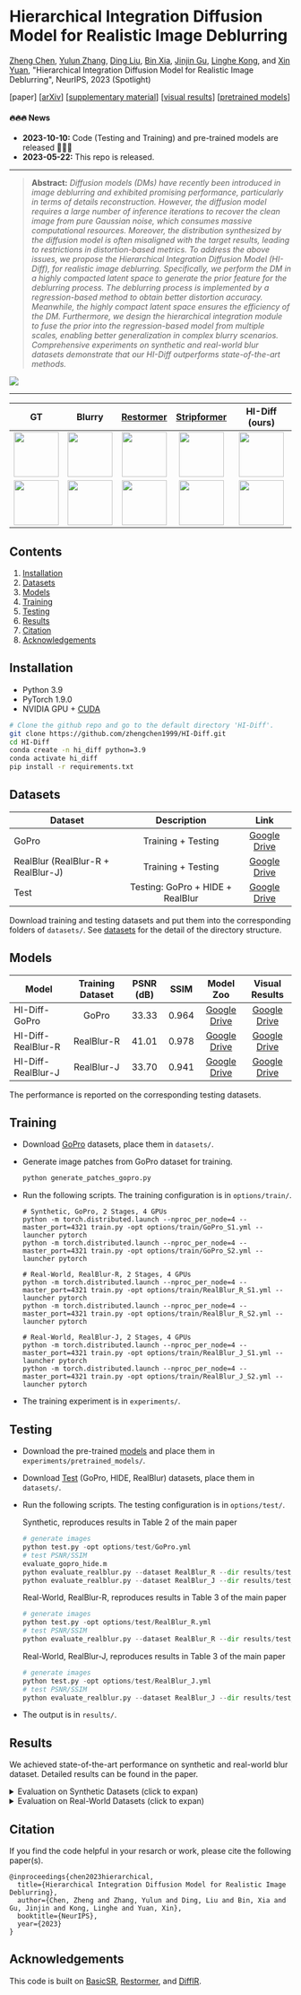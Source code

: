 # Hierarchical Integration Diffusion Model for Realistic Image Deblurring

[Zheng Chen](https://zhengchen1999.github.io/), [Yulun Zhang](http://yulunzhang.com/), [Ding Liu](https://scholar.google.com/citations?user=PGtHUI0AAAAJ&hl=en), [Bin Xia](https://scholar.google.com/citations?user=rh2fID8AAAAJ), [Jinjin Gu](https://www.jasongt.com/), [Linghe Kong](https://www.cs.sjtu.edu.cn/~linghe.kong/), and [Xin Yuan](https://xygroup6.github.io/xygroup/), "Hierarchical Integration Diffusion Model for Realistic Image Deblurring", NeurIPS, 2023 (Spotlight)

[paper] [[arXiv](https://arxiv.org/pdf/2305.12966.pdf)] [[supplementary material](https://github.com/zhengchen1999/HI-Diff/releases)] [[visual results](https://drive.google.com/drive/folders/1ZG89h3kI-cUmNToal01f0wVrd6aKbnyp?usp=drive_link)] [[pretrained models](https://drive.google.com/drive/folders/1X3oos6dmtDDo9IqC6SK5RiujMYE6Y22q?usp=drive_link)]

#### 🔥🔥🔥 News

- **2023-10-10:** Code (Testing and Training) and pre-trained models are released 🎉🎉🎉
- **2023-05-22:** This repo is released.

---

> **Abstract:** *Diffusion models (DMs) have recently been introduced in image deblurring and exhibited promising performance, particularly in terms of details reconstruction. However, the diffusion model requires a large number of inference iterations to recover the clean image from pure Gaussian noise, which consumes massive computational resources. Moreover, the distribution synthesized by the diffusion model is often misaligned with the target results, leading to restrictions in distortion-based metrics. To address the above issues, we propose the Hierarchical Integration Diffusion Model (HI-Diff), for realistic image deblurring. Specifically, we perform the DM in a highly compacted latent space to generate the prior feature for the deblurring process. The deblurring process is implemented by a regression-based method to obtain better distortion accuracy. Meanwhile, the highly compact latent space ensures the efficiency of the DM. Furthermore, we design the hierarchical integration module to fuse the prior into the regression-based model from multiple scales, enabling better generalization in complex blurry scenarios. Comprehensive experiments on synthetic and real-world blur datasets demonstrate that our HI-Diff outperforms state-of-the-art methods.* 

![](figs/HI-Diff.png)

---

|                              GT                              |                            Blurry                            |       [Restormer](https://github.com/swz30/Restormer)        | [Stripformer](https://github.com/pp00704831/Stripformer-ECCV-2022-) |                        HI-Diff (ours)                        |
| :----------------------------------------------------------: | :----------------------------------------------------------: | :----------------------------------------------------------: | :----------------------------------------------------------: | :----------------------------------------------------------: |
| <img src="figs/ComS_GT_GOPR0410_11_00-000205.png" height=80/> | <img src="figs/ComS_Blur_GOPR0410_11_00-000205.png" height=80/> | <img src="figs/ComS_Restormer_GOPR0410_11_00-000205.png" height=80/> | <img src="figs/ComS_Stripformer_GOPR0410_11_00-000205.png" height=80/> | <img src="figs/ComS_HI-Diff_GOPR0410_11_00-000205.png" height=80/> |
|      <img src="figs/ComS_GT_scene050-6.png" height=80/>      |     <img src="figs/ComS_Blur_scene050-6.png" height=80/>     |  <img src="figs/ComS_Restormer_scene050-6.png" height=80/>   | <img src="figs/ComS_Stripformer_scene050-6.png" height=80/>  |   <img src="figs/ComS_HI-Diff_scene050-6.png" height=80/>    |

## Contents

1. [Installation](#Installation)
1. [Datasets](#Datasets)
1. [Models](#Models)
1. [Training](#Training)
1. [Testing](#Testing)
1. [Results](#Results)
1. [Citation](#Citation)
1. [Acknowledgements](Acknowledgements)

## Installation

- Python 3.9
- PyTorch 1.9.0
- NVIDIA GPU + [CUDA](https://developer.nvidia.com/cuda-downloads)

```bash
# Clone the github repo and go to the default directory 'HI-Diff'.
git clone https://github.com/zhengchen1999/HI-Diff.git
cd HI-Diff
conda create -n hi_diff python=3.9
conda activate hi_diff
pip install -r requirements.txt
```

## Datasets

| Dataset                            |           Description            |                             Link                             |
| ---------------------------------- | :------------------------------: | :----------------------------------------------------------: |
| GoPro                              |        Training + Testing        | [Google Drive](https://drive.google.com/file/d/1KYmgaQj0LWSCL6ygtXcuBZ6DfJgO09RQ/view?usp=drive_link) |
| RealBlur (RealBlur-R + RealBlur-J) |        Training + Testing        | [Google Drive](https://drive.google.com/file/d/1lSHA9AVzPzoUY3iGwgT299EzEUZUfKkM/view?usp=drive_link) |
| Test                               | Testing: GoPro + HIDE + RealBlur | [Google Drive](https://drive.google.com/file/d/1pUFsJQleqCGTeeHnsSukJU0oSbjjWIJP/view?usp=drive_link) |

Download training and testing datasets and put them into the corresponding folders of `datasets/`. See [datasets](datasets/README.md) for the detail of the directory structure.

## Models

| Model              | Training Dataset | PSNR (dB) | SSIM  |                          Model Zoo                           |                        Visual Results                        |
| ------------------ | :--------------: | :-------: | :---: | :----------------------------------------------------------: | :----------------------------------------------------------: |
| HI-Diff-GoPro      |      GoPro       |   33.33   | 0.964 | [Google Drive](https://drive.google.com/file/d/1cx0vCV5Z5fklnbqonZQad37vt4armEbT/view?usp=drive_link) | [Google Drive](https://drive.google.com/file/d/1cKDG_H4pJafd5RFO0jLlN_BHmBl6a7Ov/view?usp=drive_link) |
| HI-Diff-RealBlur-R |    RealBlur-R    |   41.01   | 0.978 | [Google Drive](https://drive.google.com/file/d/1inQwZ6SJIHYyZoQo702Mv4upjvgg3kFA/view?usp=drive_link) | [Google Drive](https://drive.google.com/file/d/1F0RXsVaqo08dr0QJBnuXYa7fHCwFe-Ek/view?usp=drive_link) |
| HI-Diff-RealBlur-J |    RealBlur-J    |   33.70   | 0.941 | [Google Drive](https://drive.google.com/file/d/1zdAOurzjAONRmLuPmSi0nppyqT2ORIRg/view?usp=drive_link) | [Google Drive](https://drive.google.com/file/d/1kuqgNuiX5rnsEFWUg1EKb7yhgWYI5ab_/view?usp=drive_link) |

The performance is reported on the corresponding testing datasets.

## Training

- Download [GoPro](https://drive.google.com/file/d/1TubDkirxl4qAWelfOnpwaSKoj3KLAIG4/view?usp=share_link) datasets, place them in `datasets/`.

- Generate image patches from GoPro dataset for training.

  ```python
  python generate_patches_gopro.py 
  ```

- Run the following scripts. The training configuration is in `options/train/`.

  ```shell
  # Synthetic, GoPro, 2 Stages, 4 GPUs
  python -m torch.distributed.launch --nproc_per_node=4 --master_port=4321 train.py -opt options/train/GoPro_S1.yml --launcher pytorch
  python -m torch.distributed.launch --nproc_per_node=4 --master_port=4321 train.py -opt options/train/GoPro_S2.yml --launcher pytorch
  
  # Real-World, RealBlur-R, 2 Stages, 4 GPUs
  python -m torch.distributed.launch --nproc_per_node=4 --master_port=4321 train.py -opt options/train/RealBlur_R_S1.yml --launcher pytorch
  python -m torch.distributed.launch --nproc_per_node=4 --master_port=4321 train.py -opt options/train/RealBlur_R_S2.yml --launcher pytorch
  
  # Real-World, RealBlur-J, 2 Stages, 4 GPUs
  python -m torch.distributed.launch --nproc_per_node=4 --master_port=4321 train.py -opt options/train/RealBlur_J_S1.yml --launcher pytorch
  python -m torch.distributed.launch --nproc_per_node=4 --master_port=4321 train.py -opt options/train/RealBlur_J_S2.yml --launcher pytorch
  ```

- The training experiment is in `experiments/`.

## Testing

- Download the pre-trained [models](https://drive.google.com/drive/folders/1iBdf_-LVZuz_PAbFtuxSKd_11RL1YKxM?usp=drive_link) and place them in `experiments/pretrained_models/`.

- Download [Test](https://drive.google.com/file/d/1yMbItvFKVaCT93yPWmlP3883XtJ-wSee/view?usp=sharing) (GoPro, HIDE, RealBlur) datasets, place them in `datasets/`.

- Run the following scripts. The testing configuration is in `options/test/`.

  Synthetic, reproduces results in Table 2 of the main paper

  ```python
  # generate images
  python test.py -opt options/test/GoPro.yml
  # test PSNR/SSIM
  evaluate_gopro_hide.m
  python evaluate_realblur.py --dataset RealBlur_R --dir results/test_HI_Diff_GoPro
  python evaluate_realblur.py --dataset RealBlur_J --dir results/test_HI_Diff_GoPro
  ```

  Real-World, RealBlur-R, reproduces results in Table 3 of the main paper

  ```python
  # generate images
  python test.py -opt options/test/RealBlur_R.yml
  # test PSNR/SSIM
  python evaluate_realblur.py --dataset RealBlur_R --dir results/test_HI_Diff_RealBlur_R
  ```

  Real-World, RealBlur-J, reproduces results in Table 3 of the main paper

  ```python
  # generate images
  python test.py -opt options/test/RealBlur_J.yml
  # test PSNR/SSIM
  python evaluate_realblur.py --dataset RealBlur_J --dir results/test_HI_Diff_RealBlur_J
  ```

- The output is in `results/`.

## Results

We achieved state-of-the-art performance on synthetic and real-world blur dataset. Detailed results can be found in the paper.

<details>
<summary>Evaluation on Synthetic Datasets (click to expan)</summary>

- quantitative comparisons in Table 2 of the main paper

<p align="center">
  <img width="900" src="figs/Tab-1.png">
</p>

- visual comparison in Figure 4 of the main paper

<p align="center">
  <img width="900" src="figs/Fig-1.png">
</p>
</details>

<details>
<summary>Evaluation on Real-World Datasets (click to expan)</summary>

- quantitative comparisons in Table 3 of the main paper

<p align="center">
  <img width="900" src="figs/Tab-2.png">
</p>

- visual comparison in Figure 5 of the main paper

<p align="center">
  <img width="900" src="figs/Fig-2.png">
</p>

</details>

## Citation

If you find the code helpful in your resarch or work, please cite the following paper(s).

```
@inproceedings{chen2023hierarchical,
  title={Hierarchical Integration Diffusion Model for Realistic Image Deblurring}, 
  author={Chen, Zheng and Zhang, Yulun and Ding, Liu and Bin, Xia and Gu, Jinjin and Kong, Linghe and Yuan, Xin},
  booktitle={NeurIPS},
  year={2023}
}
```

## Acknowledgements

This code is built on  [BasicSR](https://github.com/XPixelGroup/BasicSR), [Restormer](https://github.com/swz30/Restormer), and [DiffIR](https://github.com/Zj-BinXia/DiffIR).
